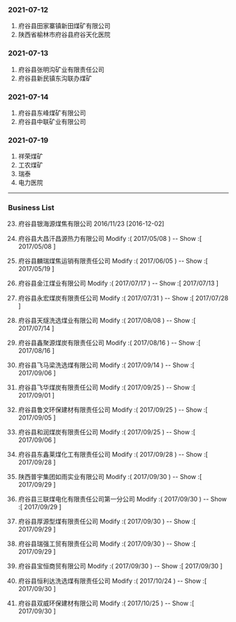 ### 2021-07-12
1. 府谷县田家寨镇新田煤矿有限公司
2. 陕西省榆林市府谷县府谷天化医院

### 2021-07-13
1. 府谷县张明沟矿业有限责任公司
2. 府谷县新民镇东沟联办煤矿

### 2021-07-14
1. 府谷县东峰煤矿有限公司
2. 府谷县中联矿业有限公司

### 2021-07-19
1. 祥荣煤矿
2. 工农煤矿
3. 瑞泰
4. 电力医院


------

### Business List

23. 府谷县银海源煤焦有限公司   2016/11/23 [2016-12-02]

24. 府谷县大昌汗昌源热力有限公司  Modify :( 2017/05/08 ) -- Show :[ 2017/05/08 ]
 
25. 府谷县麟瑞煤焦运销有限责任公司  Modify :( 2017/06/05 ) -- Show :[ 2017/05/19 ]

26. 府谷县金江煤业有限公司  Modify :( 2017/07/17 ) -- Show :[ 2017/07/13 ]

27. 府谷县永宏煤炭有限责任公司  Modify :( 2017/07/31 ) -- Show :[ 2017/07/28 ]

28. 府谷县天燧洗选煤业有限公司  Modify :( 2017/08/08 ) -- Show :[ 2017/07/14 ]

29. 府谷县鑫聚源煤炭有限责任公司  Modify :( 2017/08/16 ) -- Show :[ 2017/08/16 ]

30. 府谷县飞马梁洗选煤有限公司  Modify :( 2017/09/14 ) -- Show :[ 2017/09/06 ]

31. 府谷县飞华煤炭有限责任公司  Modify :( 2017/09/25 ) -- Show :[ 2017/09/01 ]

32. 府谷县鲁文环保建材有限责任公司  Modify :( 2017/09/25 ) -- Show :[ 2017/09/05 ]

33. 府谷县和润煤炭有限责任公司  Modify :( 2017/09/25 ) -- Show :[ 2017/09/06 ]

34. 府谷县东鑫莱煤化工有限责任公司  Modify :( 2017/09/28 ) -- Show :[ 2017/09/28 ]

35. 陕西普宇集团如雨实业有限公司  Modify :( 2017/09/30 ) -- Show :[ 2017/09/29 ]
 
36. 府谷县三联煤电化有限责任公司第一分公司  Modify :( 2017/09/30 ) -- Show :[ 2017/09/29 ]

37. 府谷县厚源型煤有限责任公司  Modify :( 2017/09/30 ) -- Show :[ 2017/09/29 ]
 
38. 府谷县瑞强工贸有限责任公司  Modify :( 2017/09/30 ) -- Show :[ 2017/09/29 ]
  
39. 府谷县宝恒商贸有限公司  Modify :( 2017/09/30 ) -- Show :[ 2017/09/30 ]

40. 府谷县恒利达洗选煤有限责任公司  Modify :( 2017/10/24 ) -- Show :[ 2017/09/30 ]
   
41. 府谷县双威环保建材有限公司  Modify :( 2017/10/25 ) -- Show :[ 2017/09/30 ]
